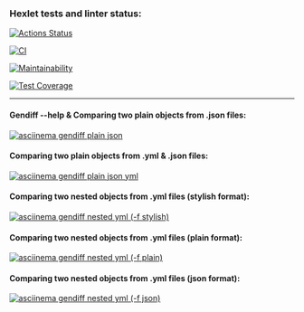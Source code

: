 ### Hexlet tests and linter status:
[![Actions Status](https://github.com/ShirokoMax/frontend-project-lvl2/workflows/hexlet-check/badge.svg)](https://github.com/ShirokoMax/frontend-project-lvl2/actions)

[![CI](https://github.com/ShirokoMax/frontend-project-lvl2/actions/workflows/CI.yml/badge.svg)](https://github.com/ShirokoMax/frontend-project-lvl2/actions/workflows/CI.yml)

[![Maintainability](https://api.codeclimate.com/v1/badges/ce74874303a5dddbf32b/maintainability)](https://codeclimate.com/github/ShirokoMax/frontend-project-lvl2/maintainability)

[![Test Coverage](https://api.codeclimate.com/v1/badges/ce74874303a5dddbf32b/test_coverage)](https://codeclimate.com/github/ShirokoMax/frontend-project-lvl2/test_coverage)

---

#### Gendiff --help & Comparing two plain objects from .json files:
[![asciinema gendiff plain json](https://asciinema.org/a/Sglocpcz9FLkob6ykXbnx3G4o.svg)](https://asciinema.org/a/Sglocpcz9FLkob6ykXbnx3G4o)

#### Comparing two plain objects from .yml & .json files:
[![asciinema gendiff plain json yml](https://asciinema.org/a/ACgi9UstNdnfDvO4KxzW1vgV0.svg)](https://asciinema.org/a/ACgi9UstNdnfDvO4KxzW1vgV0)

#### Comparing two nested objects from .yml files (stylish format):
[![asciinema gendiff nested yml (-f stylish)](https://asciinema.org/a/VQV8xmNKWBfify3B0GP3KTatZ.svg)](https://asciinema.org/a/VQV8xmNKWBfify3B0GP3KTatZ)

#### Comparing two nested objects from .yml files (plain format):
[![asciinema gendiff nested yml (-f plain)](https://asciinema.org/a/z2P0yU2MOsj6HE4QR5pr8vKcJ.svg)](https://asciinema.org/a/z2P0yU2MOsj6HE4QR5pr8vKcJ)

#### Comparing two nested objects from .yml files (json format):
[![asciinema gendiff nested yml (-f json)](https://asciinema.org/a/raOYyTkIiFq6hiL11j5uCmF4N.svg)](https://asciinema.org/a/raOYyTkIiFq6hiL11j5uCmF4N)